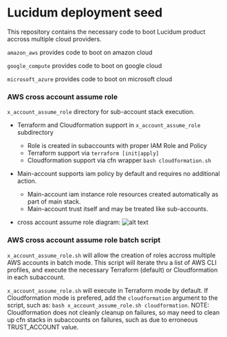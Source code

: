# Lucidum deployment seed


This repository contains the necessary code to boot Lucidum product accross multiple cloud providers.

`amazon_aws` provides code to boot on amazon cloud

`google_compute` provides code to boot on google cloud

`microsoft_azure` provides code to boot on microsoft cloud


### AWS cross account assume role

`x_account_assume_role` directory for sub-account stack execution.

- Terraform and Cloudformation support in `x_account_assume_role` subdirectory
  * Role is created in subaccounts with proper IAM Role and Policy
  * Terraform support via `terraform [init|apply]`
  * Cloudformation support via cfn wrapper `bash cloudformation.sh`

- Main-account supports iam policy by default and requires no additional action.
  * Main-account iam instance role resources created automatically as part of main stack.
  * Main-account trust itself and may be treated like sub-accounts.


- cross account assume role diagram:
![alt text](https://github.com/LucidumInc/lucidum-deployment-seed/blob/master/assume-role.jpg?raw=true)


### AWS cross account assume role batch script

`x_account_assume_role.sh` will allow the creation of roles accross multiple AWS accounts in batch mode. This script will iterate thru a list of AWS CLI profiles, and execute the necessary Terraform (default) or Cloudformation in each subaccount.

`x_account_assume_role.sh` will execute in Terraform mode by default. If Cloudformation mode is prefered, add the `cloudformation` argument to the script, such as: `bash x_account_assume_role.sh cloudformation`. NOTE: Cloudformation does not cleanly cleanup on failures, so may need to clean up cfn stacks in subaccounts on failures, such as due to erroneous TRUST_ACCOUNT value.
